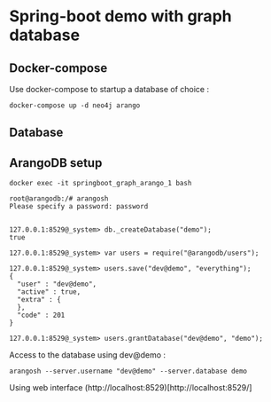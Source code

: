 # Spring-boot demo with graph database

## Docker-compose

Use docker-compose to startup a database of choice :

```
docker-compose up -d neo4j arango
```


## Database

## ArangoDB setup

```
docker exec -it springboot_graph_arango_1 bash

root@arangodb:/# arangosh
Please specify a password: password


127.0.0.1:8529@_system> db._createDatabase("demo");
true

127.0.0.1:8529@_system> var users = require("@arangodb/users");

127.0.0.1:8529@_system> users.save("dev@demo", "everything");
{
  "user" : "dev@demo",
  "active" : true,
  "extra" : {
  },
  "code" : 201
}

127.0.0.1:8529@_system> users.grantDatabase("dev@demo", "demo");

```


Access to the database using dev@demo :

```
arangosh --server.username "dev@demo" --server.database demo
```

Using web interface (http://localhost:8529)[http://localhost:8529/]
